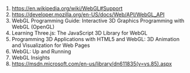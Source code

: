 1. https://en.wikipedia.org/wiki/WebGL#Support
2. https://developer.mozilla.org/en-US/docs/Web/API/WebGL_API
3. WebGL Programming Guide: Interactive 3D Graphics Programming with WebGL (OpenGL)
4. Learning Three.js: The JavaScript 3D Library for WebGL
5. Programming 3D Applications with HTML5 and WebGL: 3D Animation and Visualization for Web Pages
6. WebGL: Up and Running
7. WebGL Insights
8. https://msdn.microsoft.com/en-us/library/dn611835(v=vs.85).aspx
